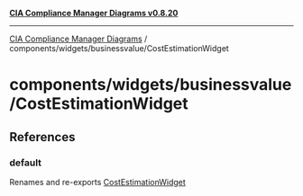 [**CIA Compliance Manager Diagrams v0.8.20**](../../../../README.md)

***

[CIA Compliance Manager Diagrams](../../../../modules.md) / components/widgets/businessvalue/CostEstimationWidget

# components/widgets/businessvalue/CostEstimationWidget

## References

### default

Renames and re-exports [CostEstimationWidget](../../../variables/CostEstimationWidget.md)
